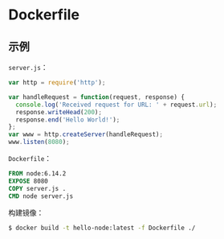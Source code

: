 # Dockerfile

## 示例

`server.js`：

```js
var http = require('http');

var handleRequest = function(request, response) {
  console.log('Received request for URL: ' + request.url);
  response.writeHead(200);
  response.end('Hello World!');
};
var www = http.createServer(handleRequest);
www.listen(8080);
```

`Dockerfile`：

```dockerfile
FROM node:6.14.2
EXPOSE 8080
COPY server.js .
CMD node server.js
```

构建镜像：

```sh
$ docker build -t hello-node:latest -f Dockerfile ./
```